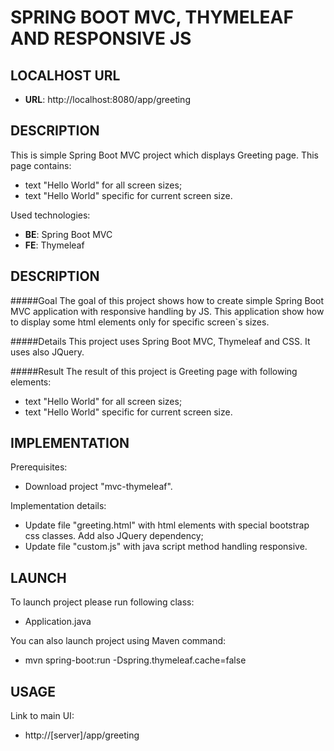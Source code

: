 SPRING BOOT MVC, THYMELEAF AND RESPONSIVE JS
============================================


LOCALHOST URL
-------------

* **URL**: http://localhost:8080/app/greeting


DESCRIPTION
-----------

This is simple Spring Boot MVC project which displays Greeting page.
This page contains:
* text "Hello World" for all screen sizes;
* text "Hello World" specific for current screen size.

Used technologies:
* **BE**: Spring Boot MVC
* **FE**: Thymeleaf


DESCRIPTION
-----------

#####Goal
The goal of this project shows how to create simple Spring Boot MVC application with responsive handling by JS.
This application show how to display some html elements only for specific screen`s sizes.

#####Details
This project uses Spring Boot MVC, Thymeleaf and CSS. It uses also JQuery.

#####Result 
The result of this project is Greeting page with following elements:
* text "Hello World" for all screen sizes;
* text "Hello World" specific for current screen size.


IMPLEMENTATION
-----------

Prerequisites:
* Download project "mvc-thymeleaf".

Implementation details:
* Update file "greeting.html" with html elements with special bootstrap css classes. Add also JQuery dependency;
* Update file "custom.js" with java script method handling responsive. 
  

LAUNCH
------

To launch project please run following class: 
* Application.java

You can also launch project using Maven command:
* mvn spring-boot:run -Dspring.thymeleaf.cache=false


USAGE
-----

Link to main UI:
* http://[server]/app/greeting